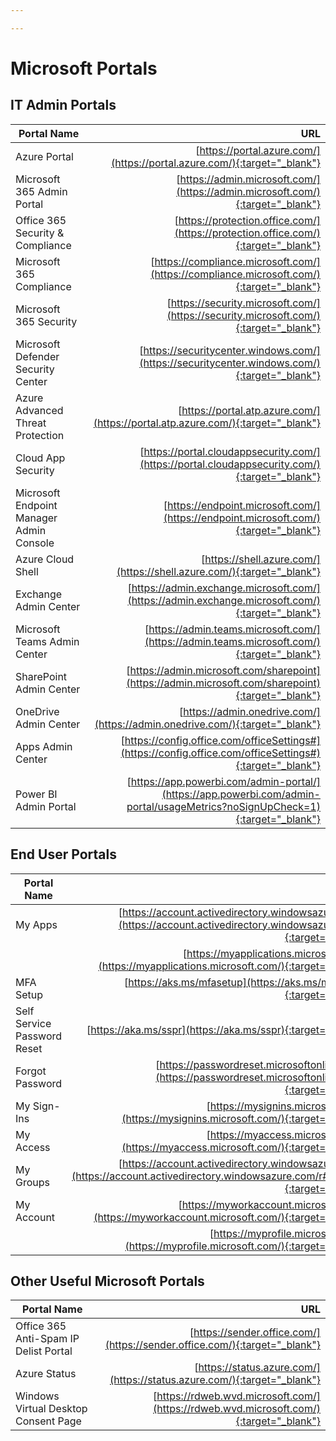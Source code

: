 ```yaml
---

---
```


# Microsoft Portals

## IT Admin Portals

| Portal Name                               | URL                                                                                                                                                      |
| ------------------------------------------|---------------------------------------------------------------------------------------------------------------------------------------------------------:|
| Azure Portal                              | [https://portal.azure.com/](https://portal.azure.com/){:target="_blank"}                                                                                 |
| Microsoft 365 Admin Portal                | [https://admin.microsoft.com/](https://admin.microsoft.com/){:target="_blank"}                                                                           |
| Office 365 Security & Compliance          | [https://protection.office.com/](https://protection.office.com/){:target="_blank"}                                                                       |
| Microsoft 365 Compliance                  | [https://compliance.microsoft.com/](https://compliance.microsoft.com/){:target="_blank"}                                                                 |
| Microsoft 365 Security                    | [https://security.microsoft.com/](https://security.microsoft.com/){:target="_blank"}                                                                     |
| Microsoft Defender Security Center        | [https://securitycenter.windows.com/](https://securitycenter.windows.com/){:target="_blank"}                                                             |
| Azure Advanced Threat Protection          | [https://portal.atp.azure.com/](https://portal.atp.azure.com/){:target="_blank"}                                                                         |
| Cloud App Security                        | [https://portal.cloudappsecurity.com/](https://portal.cloudappsecurity.com/){:target="_blank"}                                                           |
| Microsoft Endpoint Manager Admin Console  | [https://endpoint.microsoft.com/](https://endpoint.microsoft.com/){:target="_blank"}                                                                     |
| Azure Cloud Shell                         | [https://shell.azure.com/](https://shell.azure.com/){:target="_blank"}                                                                                   |
| Exchange Admin Center                     | [https://admin.exchange.microsoft.com/](https://admin.exchange.microsoft.com/){:target="_blank"}                                                         |
| Microsoft Teams Admin Center              | [https://admin.teams.microsoft.com/](https://admin.teams.microsoft.com/){:target="_blank"}                                                               |
| SharePoint Admin Center                   | [https://admin.microsoft.com/sharepoint](https://admin.microsoft.com/sharepoint){:target="_blank"}                                                       |
| OneDrive Admin Center                     | [https://admin.onedrive.com/](https://admin.onedrive.com/){:target="_blank"}                                                                             |
| Apps Admin Center                         | [https://config.office.com/officeSettings#](https://config.office.com/officeSettings#){:target="_blank"}                                                 |
| Power BI Admin Portal                     | [https://app.powerbi.com/admin-portal/](https://app.powerbi.com/admin-portal/usageMetrics?noSignUpCheck=1){:target="_blank"}                             |

## End User Portals

| Portal Name                  | URL                                                                                                                                          |
| -----------------------------|---------------------------------------------------------------------------------------------------------------------------------------------:|
| My Apps                      | [https://account.activedirectory.windowsazure.com/](https://account.activedirectory.windowsazure.com/){:target="_blank"}                     |
|                              | [https://myapplications.microsoft.com/](https://myapplications.microsoft.com/){:target="_blank"}                                             |
| MFA Setup                    | [https://aks.ms/mfasetup](https://aks.ms/mfasetup){:target="_blank"}                                                                         |
| Self Service Password Reset  | [https://aka.ms/sspr](https://aka.ms/sspr){:target="_blank"}                                                                                 |
| Forgot Password              | [https://passwordreset.microsoftonline.com/](https://passwordreset.microsoftonline.com/){:target="_blank"}                                   |
| My Sign-Ins                  | [https://mysignins.microsoft.com/](https://mysignins.microsoft.com/){:target="_blank"}                                                       |
| My Access                    | [https://myaccess.microsoft.com/](https://myaccess.microsoft.com/){:target="_blank"}                                                         |
| My Groups                    | [https://account.activedirectory.windowsazure.com/](https://account.activedirectory.windowsazure.com/r#/groups){:target="_blank"}            |
| My Account                   | [https://myworkaccount.microsoft.com/](https://myworkaccount.microsoft.com/){:target="_blank"}                                               |
|                              | [https://myprofile.microsoft.com/](https://myprofile.microsoft.com/){:target="_blank"}                                                       |

## Other Useful Microsoft Portals

| Portal Name                            | URL                                                                                      |
| ---------------------------------------|-----------------------------------------------------------------------------------------:|
| Office 365 Anti-Spam IP Delist Portal  | [https://sender.office.com/](https://sender.office.com/){:target="_blank"}               |
| Azure Status                           | [https://status.azure.com/](https://status.azure.com/){:target="_blank"}                 |
| Windows Virtual Desktop Consent Page   | [https://rdweb.wvd.microsoft.com/](https://rdweb.wvd.microsoft.com/){:target="_blank"}   |

